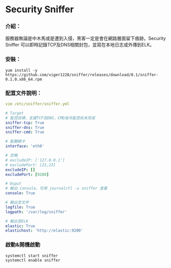 # Security Sniffer

### 介紹：

服務器無論是中木馬或是遭到入侵，黑客一定是會在網路層面留下痕跡。Security Sniffer 可以即時記錄TCP及DNS相關封包，並寫在本地日志或外傳到ELK。

### 安裝：

```shell
yum install -y https://github.com/viger1228/sniffer/releases/download/0.1/sniffer-0.1.0.x86_64.rpm
```

### 配罝文件說明：

```yaml
vim /etc/sniffer/sniffer.yml

# Target
# 監控目標，支援TCP及DNS，CMD指令監控尚未完成
sniffer-tcp: True
sniffer-dns: True
sniffer-cmd: True

# 監聽網卡
interface: 'eth0'

# 忽略
# excludeIP: ['127.0.0.1']
# excludePort: [22,23]
excludeIP: []
excludePort: [9200]

# Ouput
# 輸出 Console，可用 journalctl -u sniffer 查看
console: True

# 輸出至文件
logfile: True
logpath: '/var/log/sniffer'

# 輸出至ELK
elastic: True
elastichost: 'http://elastic:9200'
```

### 啟動&開機啟動

```shell
systemctl start sniffer
systemctl enable sniffer
```


